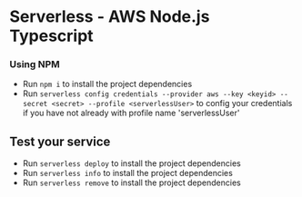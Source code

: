 # Serverless - AWS Node.js Typescript
### Using NPM

- Run `npm i` to install the project dependencies
- Run `serverless config credentials --provider aws --key <keyid> --secret <secret> --profile <serverlessUser>` to config your credentials if you have not already with profile name 'serverlessUser'


## Test your service
- Run `serverless deploy` to install the project dependencies
- Run `serverless info` to install the project dependencies
- Run `serverless remove` to install the project dependencies
